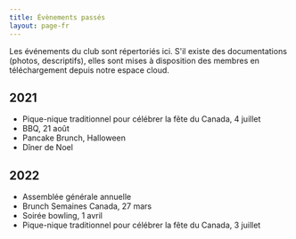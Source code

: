 ```yaml
---
title: Évènements passés
layout: page-fr
---
```


Les événements du club sont répertoriés ici. S'il existe des documentations (photos, descriptifs), elles sont mises à disposition des membres en téléchargement depuis notre espace cloud.

## 2021
- Pique-nique traditionnel pour célébrer la fête du Canada, 4 juillet
- BBQ, 21 août
- Pancake Brunch, Halloween
- Dîner de Noel

## 2022
- Assemblée générale annuelle
- Brunch Semaines Canada, 27 mars
- Soirée bowling, 1 avril
- Pique-nique traditionnel pour célébrer la fête du Canada, 3 juillet
